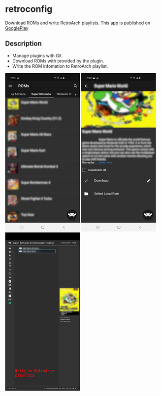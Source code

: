 # retroconfig

Download ROMs and write RetroArch playlists. This app is published on [GooglePlay](https://play.google.com/store/apps/details?id=com.ero.retroconfig)

## Description

- Manage plugins with Git.
- Download ROMs with provided by the plugin.
- Write the ROM infomation to RetroArch playlist.

![screenshot0](screenshots/ss0.jpeg)
![screenshot1](screenshots/ss1.jpeg)
![screenshot2](screenshots/ss2.jpeg)